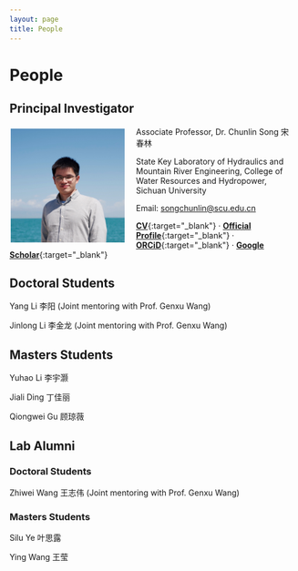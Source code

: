 ```yaml
---
layout: page
title: People
---
```


# People

## Principal Investigator
<img align="left" src="/files/images/Chunlin_avatar.jpg" width="200" style="margin:5px 20px 2px 2px;">
Associate Professor, Dr. Chunlin Song 宋春林

State Key Laboratory of Hydraulics and Mountain River Engineering, College of Water Resources and Hydropower, Sichuan University

Email: songchunlin@scu.edu.cn

[**CV**](http://songchunlin.net/files/others/songchunlin_cv.pdf){:target="_blank"} · [**Official Profile**](https://cwrh.scu.edu.cn/info/1049/2222.htm){:target="_blank"} · [**ORCiD**](http://orcid.org/0000-0003-3627-2350){:target="_blank"}  · [**Google Scholar**](http://orcid.org/0000-0003-3627-2350){:target="_blank"} 

## Doctoral Students
Yang Li 李阳 (Joint mentoring with Prof. Genxu Wang)

Jinlong Li 李金龙 (Joint mentoring with Prof. Genxu Wang)

## Masters Students
Yuhao Li 李宇灏

Jiali Ding 丁佳丽

Qiongwei Gu 顾琼薇

## Lab Alumni
### Doctoral Students
Zhiwei Wang 王志伟 (Joint mentoring with Prof. Genxu Wang)

### Masters Students
Silu Ye 叶思露

Ying Wang 王莹

